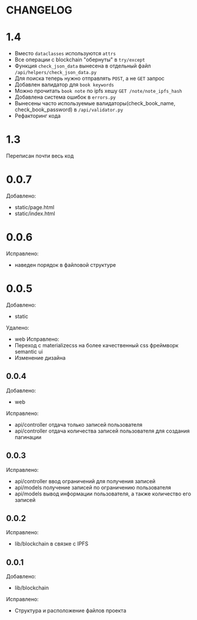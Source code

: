 # CHANGELOG
# 1.4
 - Вместо `dataclasses` используются `attrs`
 - Все операции с blockchain "обернуты" в  `try/except`
 - Функция `check_json_data` вынесена в отдельный файл `/api/helpers/check_json_data.py`
 - Для поиска теперь нужно отправлять `POST`, а не `GET` запрос
 - Добавлен валидатор для `book keywords`
 - Можно прочитать `book note` по ipfs хешу `GET /note/note_ipfs_hash`
 - Добавлена система ошибок в `errors.py`
 - Вынесены часто используемые валидаторы(check_book_name, check_book_password) в `/api/validator.py`
 - Рефакторинг кода
# 1.3
Переписан почти весь код


# 0.0.7
Добавлено:
- static/page.html
- static/index.html

# 0.0.6
Исправлено:
- наведен порядок в файловой структуре

# 0.0.5
Добавлено:
- static

Удалено:
- web
Исправлено:
- Переход с materializecss на более качественный css фреймворк semantic ui
- Изменение дизайна 
## 0.0.4
Добавлено:
- web

Исправлено:
- api/controller отдача только записей пользователя
- api/controller отдача количества записей пользователя для создания пагинации

## 0.0.3
Исправлено:
- api/controller ввод ограничений для получения записей
- api/models получение записей по ограничению пользователя
- api/models вывод информации пользователя, а также количество его записей

## 0.0.2
Исправлено:
- lib/blockchain в связке с IPFS


## 0.0.1
Добавлено:
- lib/blockchain

Исправлено:
- Структура и расположение файлов проекта
